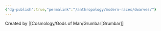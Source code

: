 ```yaml
---
{"dg-publish":true,"permalink":"/anthropology/modern-races/dwarves/"}
---
```


Created by [[Cosmology/Gods of Man/Grumbar\|Grumbar]]